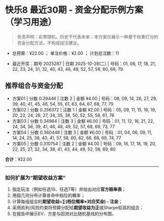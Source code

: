 # 快乐8 最近30期 - 资金分配示例方案（学习用途）

> 免责声明：彩票随机，历史不代表未来；本方案仅展示一种基于权重打分的资金分配方法，不构成投注建议。

- 总预算：¥22.00 ； 单注价格：¥2.00 ； 计划总注数：11

- 最近开奖：期号 2025287 | 日期 2025-10-28(二) | 号码：01, 06, 17, 18, 21, 22, 23, 24, 31, 32, 40, 43, 48, 49, 52, 57, 58, 60, 68, 79


## 推荐组合与资金分配

- 方案01 | 分数 0.29446 | 注数   2 | 金额 ¥4.00 | 号码：08, 09, 14, 26, 27, 29, 39, 40, 41, 45, 46, 54, 55, 61, 63, 64, 67, 68, 77, 79
- 方案02 | 分数 0.256372 | 注数   1 | 金额 ¥2.00 | 号码：05, 09, 11, 15, 16, 19, 20, 22, 24, 26, 27, 34, 35, 38, 50, 52, 55, 56, 61, 76
- 方案03 | 分数 0.34964 | 注数   3 | 金额 ¥6.00 | 号码：01, 11, 12, 16, 21, 22, 24, 34, 36, 39, 41, 46, 48, 49, 52, 57, 68, 69, 73, 77
- 方案04 | 分数 0.360448 | 注数   3 | 金额 ¥6.00 | 号码：01, 04, 06, 09, 11, 14, 24, 25, 38, 40, 41, 57, 58, 60, 62, 66, 68, 69, 74, 77
- 方案05 | 分数 0.310754 | 注数   2 | 金额 ¥4.00 | 号码：09, 16, 17, 18, 19, 20, 22, 25, 27, 32, 34, 38, 41, 43, 44, 49, 52, 58, 69, 80

**合计**：¥22.00


---
### 如何扩展为“期望收益方案”

1) 指定玩法（例如任选10、任选7等）并给出对应**官方赔率表**；
2) 用超几何分布计算各命中档位的概率；
3) 计算每组组合的**期望收益=∑(档位概率×对应奖金) - 注金**；
4) 采用凯利/风险约束将预算分配给**期望收益为正**或Sharpe较高的组合；
5) 在报告中展示EV、方差与回测对比随机基线的分布图。